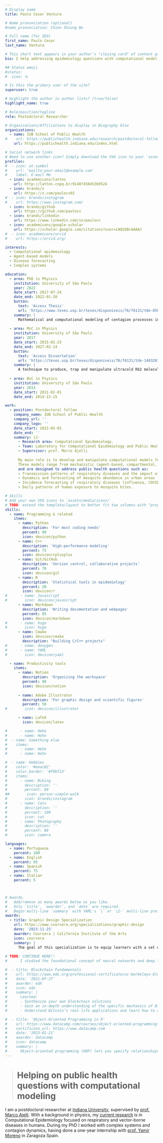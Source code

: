 ```yaml
---
# Display name
title: Paulo Cesar Ventura

# Name pronunciation (optional)
#name_pronunciation: Chien Shiung Wu

# Full name (for SEO)
first_name: Paulo Cesar
last_name: Ventura

# This short text appears in your author's "closing card" of content pages.
bio: I help addressing epidemiology questions with computational modeling.

## Status emoji
#status:
#  icon: ☕️

# Is this the primary user of the site?
superuser: true

# Highlight the author in author lists? (true/false)
highlight_name: true

# Role/position/tagline
role: Postodctoral Researcher

# Organizations/Affiliations to display in Biography blox
organizations:
  - name: IUB School of Public Health
#    url: https://publichealth.indiana.edu/research/postdoctoral-fellows-research-associate/profile.html?user=pventura  # Deprecated, has been moved
    url: https://publichealth.indiana.edu/index.html

# Social network links
# Need to use another icon? Simply download the SVG icon to your `assets/media/icons/` folder.
profiles:
#  - icon: at-symbol
#    url: 'mailto:your-email@example.com'
#    label: E-mail Me
  - icon: academicons/lattes
    url: http://lattes.cnpq.br/9148745845369524
  - icon: brands/x
    url: https://x.com/paulocv92
#  - icon: brands/instagram
#    url: https://www.instagram.com/
  - icon: brands/github
    url: https://github.com/paulocv
  - icon: brands/linkedin
    url: https://www.linkedin.com/in/paulocv
  - icon: academicons/google-scholar
    url: https://scholar.google.com/citations?user=LNQ26BcAAAAJ
#  - icon: academicons/orcid
#    url: https://orcid.org/

interests:
  - Computational epidemiology
  - Agent-based models
  - Disease forecasting
  - Complex systems

education:
  - area: PhD in Physics
    institution: University of São Paulo
    year: 2022
    date_start: 2017-07-24
    date_end: 2022-01-20
    button:
      text: 'Access Thesis'
      url: 'https://www.teses.usp.br/teses/disponiveis/76/76131/tde-05042022-153927/en.php'
    summary: |
      Mathematical and computational modeling of contagion processes in complex networks and other types of populations, with focus on incorporating different forms of human behavioral responses.
  
  - area: MsC in Physics
    institution: University of São Paulo
    year: 2017
    date_start: 2015-02-23
    date_end: 2027-02-14
    button:
      text: 'Access Dissertation'
      url: 'https://teses.usp.br/teses/disponiveis/76/76131/tde-14032017-145533/en.php'
    summary: |
      A technique to produce, trap and manipulate ultracold Rb2 molecules with a single optical beam. 
      
  - area: BsC in Psysics
    institution: University of São Paulo
    year: 2014
    date_start: 2011-02-01
    date_end: 2014-12-15

work:
  - position: Postdoctoral fellow
    company_name: IUB School of Public Health
    company_url: ''
    company_logo: ''
    date_start: 2022-02-01
    date_end: ''
    summary: |2-
      - Research area: Computational Epidemiology.
      - Team: Laboratory for Computational Epidemiology and Public Health (CEPH Lab) 
      - Supervisor: prof. Marco Ajelli
      
      My main role is to develop and manipulate computational models for the spread of infectious diseases and related phenomena. 
      These models range from mechanistic (agent-based, compartmental, age-structured) to statistical (data analysis, Bayesian methods)
      and are designed to address public health questions such as: 
      - Transmission patterns of respiratory diseases and the impact of interventions
      - Dynamics and forecasting of mosquito abundance in urban areas
      - Incidence forecasting of respiratory diseases (influenza, COVID-19, RSV)
      - Daily patterns of human exposure to mosquito bites.

# Skills
# Add your own SVG icons to `assets/media/icons/`
# TODO: extend the template/layout to better fit two columns with "progress bars"
skills:
  - name: Programming & related
    items:
      - name: Python
        description: 'For most coding needs'
        percent: 90
        icon: devicon/python
      - name: C++
        description: 'High-performance modeling'
        percent: 75
        icon: devicon/cplusplus
      - name: Git/GitHub
        description: 'Version control, collaborative projects'
        percent: 70
        icon: devicon/git
      - name: R
        description: 'Statistical tools in epidemiology'
        percent: 20
        icon: devicon/r
#      - name: Javascript
#        icon: devicon/javascript
      - name: Markdown
        description: 'Writing documentation and webpages'
        percent: 95
        icon: devicon/markdown
#      - name: hugo
#        icon: hugo
      - name: Cmake
        icon: devicon/cmake
        description: "Building C/C++ projects"
#      - name: doxygen
#      - name: YAML
#        icon: devicon/yaml

  - name: Productivity tools
    items: 
      - name: Notion
        description: 'Organizing the workspace'
        percent: 90
        icon: devicon/notion
        
      - name: Adobe Illustrator
        description: 'For graphic design and scientific figures'
        percent: 50
#        icon: devicon/illustrator

      - name: LaTeX
        icon: devicon/latex

#      - name: Hehe
#      - name: Hoho
#  - name: Something else
#    items: 
#      - name: Hehe
#      - name: Hoho

#  - name: Hobbies
#    color: '#eeac02'
#    color_border: '#f0bf23'
#    items:
#      - name: Biking
#        description: ''
#        percent: 60
##        icon: person-simple-walk
#        icon: brands/instagram
#      - name: Cats
#        description: ''
#        percent: 100
#        icon: cat
#      - name: Photography
#        description: ''
#        percent: 80
#        icon: camera

languages:
  - name: Portuguese
    percent: 100
  - name: English
    percent: 95
  - name: Spanish
    percent: 75
  - name: Italian
    percent: 5



# Awards.
#   Add/remove as many awards below as you like.
#   Only `title`, `awarder`, and `date` are required.
#   Begin multi-line `summary` with YAML's `|` or `|2-` multi-line prefix and indent 2 spaces below.
awards:
  - title: Graphic Design Specialization
    url: https://www.coursera.org/specializations/graphic-design
    date: '2023-11-25'
    awarder: Coursera | California Institute of the Arts
    icon: coursera
    summary: |
      The goal of this specialization is to equip learners with a set of transferable formal and conceptual tools for “making and communicating” in the field of graphic design. This core skill set will equip learners for formal studies in graphic design, and a starting point for further work in interface design, motion graphics, and editorial design.
      
# TODO: CONTINUE HERE!! 
#      I studied the foundational concept of neural networks and deep learning. By the end, I was familiar with the significant technological trends driving the rise of deep learning; build, train, and apply fully connected deep neural networks; implement efficient (vectorized) neural networks; identify key parameters in a neural network’s architecture; and apply deep learning to your own applications.

#  - title: Blockchain Fundamentals
#    url: https://www.edx.org/professional-certificate/uc-berkeleyx-blockchain-fundamentals
#    date: '2021-07-27'
#    awarder: edX
#    icon: edx
#    summary: |
#      Learned:
#      - Synthesize your own blockchain solutions
#      - Gain an in-depth understanding of the specific mechanics of Bitcoin
#      - Understand Bitcoin’s real-life applications and learn how to attack and destroy Bitcoin, Ethereum, smart contracts and Dapps, and alternatives to Bitcoin’s Proof-of-Work consensus algorithm

#  - title: 'Object-Oriented Programming in R'
#    url: https://www.datacamp.com/courses/object-oriented-programming-with-s3-and-r6-in-r
#    certificate_url: https://www.datacamp.com
#    date: '2023-01-21'
#    awarder: datacamp
#    icon: datacamp
#    summary: |
#      Object-oriented programming (OOP) lets you specify relationships between functions and the objects that they can act on, helping you manage complexity in your code. This is an intermediate level course, providing an introduction to OOP, using the S3 and R6 systems. S3 is a great day-to-day R programming tool that simplifies some of the functions that you write. R6 is especially useful for industry-specific analyses, working with web APIs, and building GUIs.
---
```


[//]: # (## About Me)

[//]: # (> # Combining computational and theoretical skills to study epidemics)
> # Helping on public health questions with computational modeling

I am a postdoctoral researcher at [Indiana University](https://www.iu.edu/index.html), supervised by [prof. Marco Ajelli](https://publichealth.indiana.edu/research/faculty-directory/profile.html?user=majelli). 
With a background in physics, my [current research](/projects) is in Computational Epidemiology focused on respiratory and vector-borne diseases in humans.
During my PhD I worked with complex systems and contagion dynamics, having done a one-year internship with [prof. Yamir Moreno](https://cosnet.bifi.es/people/yamir-moreno/) in Zaragoza Spain.

[//]: # (Using mechanistic and statistical modeling, we work to address active public health questions. )

